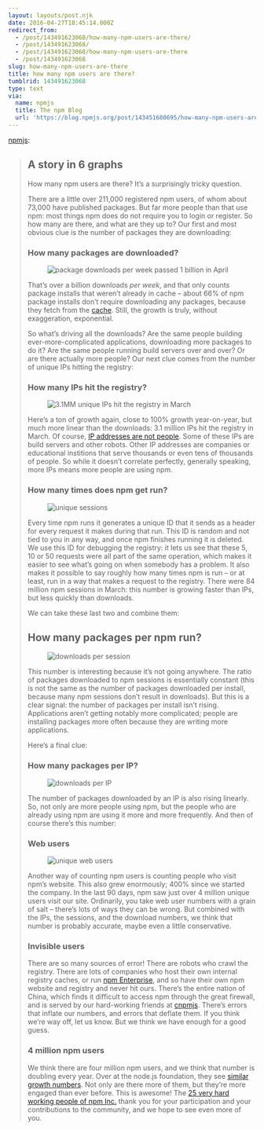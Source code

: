 ```yaml
---
layout: layouts/post.njk
date: 2016-04-27T18:45:14.000Z
redirect_from:
  - /post/143491623068/how-many-npm-users-are-there/
  - /post/143491623068/
  - /post/143491623068/how-many-npm-users-are-there
  - /post/143491623068
slug: how-many-npm-users-are-there
title: how many npm users are there?
tumblrid: 143491623068
type: text
via:
  name: npmjs
  title: The npm Blog
  url: 'https://blog.npmjs.org/post/143451680695/how-many-npm-users-are-there'
---
```

<p><a class="tumblr_blog" href="http://npmjs.tumblr.com/post/143451680695">npmjs</a>:</p>

<blockquote>
<h2>A story in 6 graphs</h2>

<p>How many npm users are there? It’s a surprisingly tricky question.</p>

<p>There are a little over 211,000 registered npm users, of whom about 73,000 have published packages. But far more people than that use npm: most things npm does do not require you to login or register. So how many are there, and what are they up to? Our first and most obvious clue is the number of packages they are downloading:</p>

<h3>How many packages are downloaded?</h3>

<p><figure class="tmblr-full" data-orig-height="536" data-orig-width="678" data-orig-src="./412a8096-0bc1-11e6-9b2a-fb1b3c9b3973.png"><img src="https://66.media.tumblr.com/12052643999164e11e252395dc09a725/tumblr_inline_pe360fbqqn1qzgxun_540.png" alt="package downloads per week passed 1 billion in April" data-orig-height="536" data-orig-width="678" data-orig-src="./412a8096-0bc1-11e6-9b2a-fb1b3c9b3973.png"/></figure></p>

<p>That’s over a billion downloads <em>per week</em>, and that only counts package installs that weren’t already in cache – about 66% of npm package installs don’t require downloading any packages, because they fetch from the <a href="https://docs.npmjs.com/cli/cache">cache</a>. Still, the growth is truly, without exaggeration, exponential.</p>

<p>So what’s driving all the downloads? Are the same people building ever-more-complicated applications, downloading more packages to do it? Are the same people running build servers over and over? Or are there actually more people? Our next clue comes from the number of unique IPs hitting the registry:</p>

<h3>How many IPs hit the registry?</h3>

<p><figure class="tmblr-full" data-orig-height="452" data-orig-width="714" data-orig-src="./0bbeeb34-0bc3-11e6-8572-59b72251cb88.png"><img src="https://66.media.tumblr.com/5983fc4806964f24e587d90b02f8210a/tumblr_inline_pe360fzbth1qzgxun_540.png" alt="3.1MM unique IPs hit the registry in March" data-orig-height="452" data-orig-width="714" data-orig-src="./0bbeeb34-0bc3-11e6-8572-59b72251cb88.png"/></figure></p>

<p>Here’s a ton of growth again, close to 100% growth year-on-year, but much more linear than the downloads: 3.1 million IPs hit the registry in March. Of course, <a href="https://en.wikipedia.org/wiki/Wikipedia:IP_addresses_are_not_people">IP addresses are not people</a>. Some of these IPs are build servers and other robots. Other IP addresses are companies or educational institions that serve thousands or even tens of thousands of people. So while it doesn’t correlate perfectly, generally speaking, more IPs means more people are using npm.</p>

<h3>How many times does npm get run?</h3>

<p><figure class="tmblr-full" data-orig-height="430" data-orig-width="654" data-orig-src="./130501bc-0bc3-11e6-8bfc-32ec0b74ad47.png"><img src="https://66.media.tumblr.com/d0f01b749b3fabb655e2f267626a16e6/tumblr_inline_pe360gIEtn1qzgxun_540.png" alt="unique sessions" data-orig-height="430" data-orig-width="654" data-orig-src="./130501bc-0bc3-11e6-8bfc-32ec0b74ad47.png"/></figure></p>

<p>Every time npm runs it generates a unique ID that it sends as a header for every request it makes during that run. This ID is random and not tied to you in any way, and once npm finishes running it is deleted. We use this ID for debugging the registry: it lets us see that these 5, 10 or 50 requests were all part of the same operation, which makes it easier to see what’s going on when somebody has a problem. It also makes it possible to say roughly how many times npm is run – or at least, run in a way that makes a request to the registry. There were 84 million npm sessions in March: this number is growing faster than IPs, but less quickly than downloads.</p>

<p>We can take these last two and combine them:</p>

<h2>How many packages per npm run?</h2>

<p><figure class="tmblr-full" data-orig-height="451" data-orig-width="625" data-orig-src="./192f2e78-0bc3-11e6-8f01-d3590efd53cf.png"><img src="https://66.media.tumblr.com/23ac0a4bff84e47d115c2814c52b417a/tumblr_inline_pe360hS1iu1qzgxun_540.png" alt="downloads per session" data-orig-height="451" data-orig-width="625" data-orig-src="./192f2e78-0bc3-11e6-8f01-d3590efd53cf.png"/></figure></p>

<p>This number is interesting because it’s not going anywhere. The ratio of packages downloaded to npm sessions is essentially constant (this is not the same as the number of packages downloaded per install, because many npm sessions don’t result in downloads). But this is a clear signal: the number of packages per install isn’t rising. Applications aren’t getting notably more complicated; people are installing packages more often because they are writing more applications.</p>

<p>Here’s a final clue:</p>

<h3>How many packages per IP?</h3>

<p><figure class="tmblr-full" data-orig-height="512" data-orig-width="725" data-orig-src="./20f7fffe-0bc3-11e6-9220-e6d34f5efe15.png"><img src="https://66.media.tumblr.com/00819669639a6109cc8674ed308ddf0f/tumblr_inline_pe360h0m0l1qzgxun_540.png" alt="downloads per IP" data-orig-height="512" data-orig-width="725" data-orig-src="./20f7fffe-0bc3-11e6-9220-e6d34f5efe15.png"/></figure></p>

<p>The number of packages downloaded by an IP is also rising linearly. So, not only are more people using npm, but the people who are already using npm are using it more and more frequently. And then of course there’s this number:</p>

<h3>Web users</h3>

<p><figure class="tmblr-full" data-orig-height="187" data-orig-width="724" data-orig-src="./2d3c9dba-0bc3-11e6-8fbc-fb8cb755006f.png"><img src="https://66.media.tumblr.com/504694df35d00046cb029f525e7a4854/tumblr_inline_pe360ix3sE1qzgxun_540.png" alt="unique web users" data-orig-height="187" data-orig-width="724" data-orig-src="./2d3c9dba-0bc3-11e6-8fbc-fb8cb755006f.png"/></figure></p>

<p>Another way of counting npm users is counting people who visit npm’s website. This also grew enormously; 400% since we started the company. In the last 90 days, npm saw just over 4 million unique users visit our site. Ordinarily, you take web user numbers with a grain of salt – there’s lots of ways they can be wrong. But combined with the IPs, the sessions, and the download numbers, we think that number is probably accurate, maybe even a little conservative.</p>

<h3>Invisible users</h3>

<p>There are so many sources of error! There are robots who crawl the registry. There are lots of companies who host their own internal registry caches, or run <a href="https://www.npmjs.com/enterprise">npm Enterprise</a>, and so have their own npm website and registry and never hit ours. There’s the entire nation of China, which finds it difficult to access npm through the great firewall, and is served by our hard-working friends at <a href="https://cnpmjs.org/">cnpmjs</a>. There’s errors that inflate our numbers, and errors that deflate them. If you think we’re way off, let us know. But we think we have enough for a good guess.</p>

<h3>4 million npm users</h3>

<p>We think there are four million npm users, and we think that number is doubling every year. Over at the node.js foundation, they see <a href="https://www.youtube.com/watch?v=nHOTBiuAxtU&amp;feature=youtu.be&amp;t=4m12s">similar growth numbers</a>. Not only are there more of them, but they’re more engaged than ever before. This is awesome! The <a href="https://twitter.com/seldo/status/725040729001611264">25 very hard working people of npm Inc.</a> thank you for your participation and your contributions to the community, and we hope to see even more of you.</p>
</blockquote>
